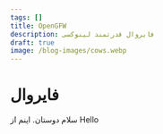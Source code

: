 ```yaml
---
tags: []
title: OpenGFW
description: فایروال قدرتمند لینوکسی
draft: true
image: /blog-images/cows.webp
---
```


# فایروال

سلام دوستان. اینم از Hello
